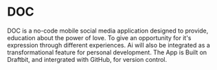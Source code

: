 # DOC
DOC is a no-code mobile social media application designed to provide, education about the power of love. To give an opportunity for it's expression through different experiences. Ai will also be integrated as a transformational feature for personal development. The App is Built on Draftbit, and intergrated with GitHub, for version control.
